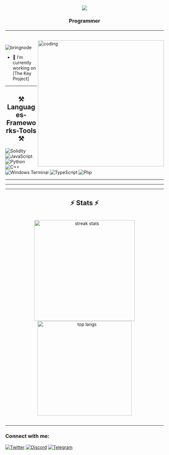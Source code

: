 <h1 align="center">
    <img src="https://readme-typing-svg.herokuapp.com/?font=Righteous&size=35&center=true&vCenter=true&width=500&height=70&duration=4000&lines=Hi+There!+👋;+I'm+JustPandaEver!;" />
</h1>
<h3 align="center">Programmer</h3>
<h4 align="center">
</h4>
<hr/>
<br/>
<img align="right" alt="coding" width="400" src="https://miro.medium.com/v2/resize:fit:700/format:webp/1*mUahTQdRR4e4MJLLtJkjbw.gif">
<p align="left"> <img src="https://komarev.com/ghpvc/?username=JustPandaEver&label=Profile%20views&color=0e75b6&style=flat" alt="bringnode" /> </p>

- 🔭 I’m currently working on [The Key Project]

 <hr/>
 <h2 align="center">⚒️ Languages-Frameworks-Tools ⚒️</h2>
 
![Solidity](https://img.shields.io/badge/Solidity-%23339933.svg?style=for-the-badge&logo=solidity&logoColor=white)
![JavaScript](https://img.shields.io/badge/javascript-%23323330.svg?style=for-the-badge&logo=javascript&logoColor=%23F7DF1E)
![Python](https://img.shields.io/badge/python-3670A0?style=for-the-badge&logo=python&logoColor=ffdd54)
![C++](https://img.shields.io/badge/c++-%2300599C.svg?style=for-the-badge&logo=c%2B%2B&logoColor=white)
![Windows Terminal](https://img.shields.io/badge/Windows%20Terminal-%234D4D4D.svg?style=for-the-badge&logo=windows-terminal&logoColor=white)
![TypeScript](https://img.shields.io/badge/typescript-%23007ACC.svg?style=for-the-badge&logo=typescript&logoColor=white)
![Php](https://img.shields.io/badge/PHP-777BB4?style=for-the-badge&logo=php&logoColor=white)

<hr/>
<hr/>
<hr/>
<h2 align="center">⚡ Stats ⚡</h2>
<br>
<div align=center>
  <img width=320 src="https://github-readme-streak-stats-salesp07.vercel.app/?user=JustPandaEver&count_private=true&theme=react&border_radius=10" alt="streak stats"/>
  <br/>
  <img width=300 align="center" src="https://github-readme-stats-salesp07.vercel.app/api/top-langs/?username=JustPandaEver&hide=HTML&langs_count=8&layout=compact&theme=react&border_radius=10&size_weight=0.4&count_weight=10&exclude_repo=github-readme-stats" alt="top langs" />
</div>

<br/>
<hr/>

<h3 align="left">Connect with me:</h3>
<p align="left">

[![Twitter](https://img.shields.io/badge/Twitter-%231DA1F2.svg?logo=Twitter&logoColor=white)](https://twitter.com/PandaEver1)
[![Discord](https://img.shields.io/badge/Discord-%237289DA.svg?logo=discord&logoColor=white)](https://discord.com/users/588122994518523910)
[![Telegram](https://img.shields.io/badge/Telegram-%232CA5E0.svg?logo=telegram&logoColor=white)](https://t.me/PandaEverX)
